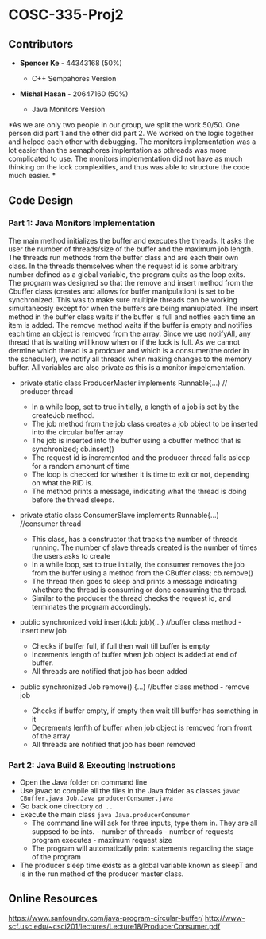 # COSC-335-Proj2

## Contributors

* **Spencer Ke** - 44343168 (50%)

   - C++ Sempahores Version 
  
 
* **Mishal Hasan** - 20647160 (50%)

    - Java Monitors Version 
    
*As we are only two people in our group, we split the work 50/50. One person did part 1 and the other did part 2. We worked on the logic together and helped each other with debugging. The monitors implementation was a lot easier than the semaphores implentation as pthreads was more complicated to use. The monitors implementation did not have as much thinking on the lock complexities, and thus was able to structure the code much easier. *

## Code Design 

### Part 1: Java Monitors Implementation 

The main method initializes the buffer and executes the threads. It asks the user the number of threads/size of the buffer and the maximum job length. The threads run methods from the buffer class and are each their own class. In the threads themselves when the request id is some arbitrary number defined as a global variable, the program quits as the loop exits. The program was designed so that the remove and insert method from the Cbuffer class (creates and allows for buffer manipulation) is set to be synchronized. This was to make sure multiple threads can be working simultaneosly except for when the buffers are being maniuplated. The insert method in the buffer class waits if the buffer is full and notfies each time an item is added. The remove method waits if the buffer is empty and notifies each time an object is removed from the array. Since we use notifyAll, any thread that is waiting will know when or if the lock is full. As we cannot dermine which thread is a prodcuer and which is a consumer(the order in the scheduler), we notify all threads when making changes to the memory buffer. All variables are also private as this is a monitor impelementation.  

  * private static class ProducerMaster implements Runnable{...) // producer thread 
     - In a while loop, set to true initially, a length of a job is set by the createJob method.  
     - The job method from the job class creates a job object to be inserted into the circular buffer array  
     - The job is inserted into the buffer using a cbuffer method that is synchronized; cb.insert()
     - The request id is incremented and the producer thread falls asleep for a random amonunt of time 
     - The loop is checked for whether it is time to exit or not, depending on what the RID is. 
     - The method prints a message, indicating what the thread is doing before the thread sleeps. 

  * private static class ConsumerSlave implements Runnable{...) //consumer thread 
    -  This class, has a constructor that tracks the number of threads running. The number of slave threads created is the number of times the users asks to create
    -  In a while loop, set to true initially, the consumer removes the job from the buffer using a method from the CBuffer class; cb.remove() 
    -  The thread then goes to sleep and prints a message indicating whethere the thread is consuming or done consuming the thread. 
    -  Similar to the producer the thread checks the request id, and terminates the program accordingly. 
    
  * public synchronized void insert(Job job){...} //buffer class method - insert new job 
    - Checks if buffer full, if full then wait till buffer is empty  
    - Increments length of buffer when job object is added at end of buffer. 
    - All threads are notified that job has been added 
    
   * public synchronized Job remove() {...) //buffer class method - remove job 
      - Checks if buffer empty, if empty then wait till buffer has something in it 
      - Decrements lenfth of buffer when job object is removed from fromt of the array 
      - All threads are notified that job has been removed 
    
  
  ### Part 2: Java Build & Executing Instructions 
  
  * Open the Java folder on command line 
  * Use javac to compile all the files in the Java folder as classes 
      ``` javac CBuffer.java Job.Java producerConsumer.java ```
  * Go back one directory 
       ```cd .. ```
  * Execute the main class 
      ``` java Java.producerConsumer ```
      - The command line will ask for three inputs, type them in. They are all suppsed to be ints. 
            - number of threads 
            - number of requests program executes
            - maximum request size
      - The program will automatically print statements regarding the stage of the program 
   * The producer sleep time exists as a global variable known as sleepT and is in the run method of the producer master class. 
 

## Online Resources 

https://www.sanfoundry.com/java-program-circular-buffer/
http://www-scf.usc.edu/~csci201/lectures/Lecture18/ProducerConsumer.pdf

